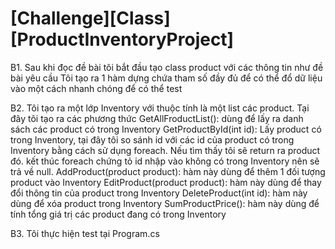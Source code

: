 # [Challenge][Class][ProductInventoryProject]

B1. Sau khi đọc đề bài tôi bắt đầu tạo class product với các thông tin như đề bài yêu cầu
    Tôi tạo ra 1 hàm dựng chứa tham số đầy đủ để có thể đổ dữ liệu vào một cách nhanh chóng để có thể test
    
B2. Tôi tạo ra một lớp Inventory với thuộc tính là một list các product.
    Tại đây tôi tạo ra các phương thức
      GetAllFroductList(): dùng để lấy ra danh sách các product có trong Inventory 
      GetProductById(int id): Lấy product có trong Inventory, tại đây tôi so sánh id với các id của product có trong Inventory
        bằng cách sử dụng foreach. Nếu tìm thấy tôi sẽ return ra product đó. kết thúc foreach chứng tỏ id nhập vào không có trong
        Inventory nên sẽ trả về null. 
      AddProduct(product product): hàm này dùng để thêm 1 đối tượng product vào Inventory 
      EditProduct(product product): hàm này dùng để thay đổi thông tin của product trong Inventory 
      DeleteProduct(int id): hàm này dùng để xóa product trong Inventory 
      SumProductPrice(): hàm này dùng để tính tổng giá trị các product đang có trong Inventory 
      
 B3. Tôi thực hiện test tại Program.cs
